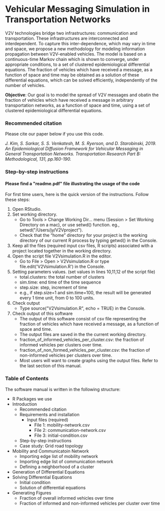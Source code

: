 Vehicular Messaging Simulation in Transportation Networks
===================================

V2V technologies bridge two infrastructures: communication and transportation. These infrastructures are interconnected and interdependent. To capture this inter-dependence, which may vary in time and space, we propose a new methodology for modeling information propagation between V2V-enabled vehicles. The model is based on a continuous-time Markov chain which is shown to converge, under appropriate conditions, to a set of clustered epidemiological differential equations. The fraction of vehicles which have received a message, as a function of space and time may be obtained as a solution of these differential equations, which can be solved efficiently, independently of the number of vehicles.

**Objective**: Our goal is to model the spread of V2V messages and obatin the fraction of vehicles which have received a message in arbitrary transportation networks, as a function of space and time, using a set of clustered epidemiological differential equations.

### Recommended citation
Please cite our paper below if you use this code.

*J. Kim, S. Sarkar, S. S. Venkatesh, M. S. Ryerson, and D. Starobinski, 2019. An Epidemiological Diffusion Framework for Vehicular Messaging in General Transportation Networks. Transportation Research Part B: Methodological, 131, pp.160-190.*



### Step-by-step instructions
#### Please find a "readme.pdf" file illustrating the usage of the code
For first time users, here is the quick version of the instructions. Follow these steps:

1. Open RStudio.
2. Set working directory.
    - Go to Tools > Change Working Dir... menu (Session > Set Working Directory on a mac), or use setwd() function. eg., setwd("/Users/jy/V2Vproject").
    - Check that the “home” directory for your project is the working directory of our current R process by typing getwd() in the Console.
3. Keep all the files (required input csv files, R scripts) associated with a project located together in the working directory.
4. Open the script file V2Vsimulation.R in the editor.
    - Go to File > Open > V2Vsimulation.R or type file.edit('V2Vsimulation.R') in the Console.
5. Setting parameters values. (set values in lines 10,11,12 of the script file)
    - total.clusters: the total number of clusters
    - sim.time: end time of the time sequence
    - step.size: step, increment of time
    - e.g., if step.size=1 and sim.time=100, the result will be generated every 1 time unit, from 0 to 100 units.
6. Check output
    - Type source("V2Vsimulation.R", echo = TRUE) in the Console.
7. Check output of this software
    - The output of this software consist of csv file representing the fraction of vehicles which have received a message, as a function of space and time.
    - The output files are saved in the the current working directory.
    - fraction_of_informed_vehicles_per_cluster.csv: the fraction of informed vehicles per clusters over time.
    - fraction_of_non_formed_vehicles_per_cluster.csv: the fraction of non-informed vehicles per clusters over time.
    - Most users will want to create graphs using the output files. Refer to the last section of this manual.


### Table of Contents 
The software manual is written in the following structure:
- R Packages we use
- Introduction
  - Recommended citation
  - Requirements and installation
    - Input files (required)
      - File 1: mobility-network.csv
      - File 2: communication-network.csv
      - File 3: initial-condition.csv
  - Step-by-step instructions
  - Case study: Grid road topology
- Mobility and Communicatoin Network
  - Importing edge list of mobility network
  - Importing edge list of communication network
  - Defining a neighborhood of a cluster
- Generation of Differential Equations
- Solving Differential Equations
  - Initial condition
  - Solution of differential equations
- Generating Figures
  - Fraction of overall informed vehicles over time
  - Fraction of informed and non-informed vehicles per cluster over time
